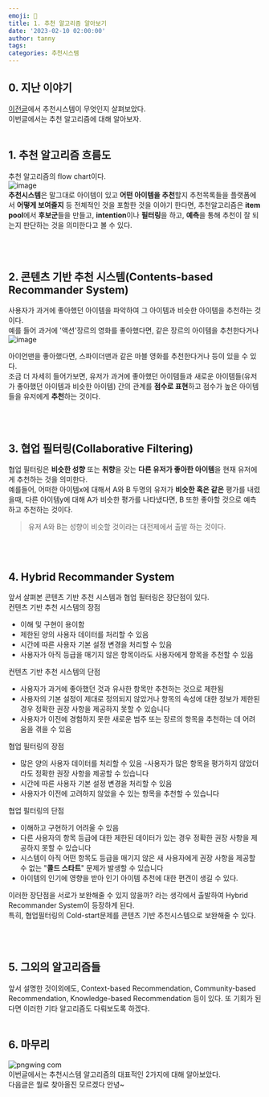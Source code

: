 ```yaml
---
emoji: 🔮
title: 1. 추천 알고리즘 알아보기
date: '2023-02-10 02:00:00'
author: tanny
tags: 
categories: 추천시스템
---
```


## 0. 지난 이야기
[이전글](https://tannybrown.github.io/recommend_system/1/)에서 추천시스템이 무엇인지 살펴보았다.<br>
이번글에서는 추천 알고리즘에 대해 알아보자.<br><br>


## 1. 추천 알고리즘 흐름도
추천 알고리즘의 flow chart이다.<br>
![image](https://user-images.githubusercontent.com/121401159/217848503-4f8e22bc-97ba-4f3a-a284-c0c062dd6b25.png)<br>
**추천시스템**은 말그대로 아이템이 있고 **어떤 아이템을 추천**할지 추천목록들을 플랫폼에서 **어떻게 보여줄지** 등 전체적인 것을 포함한 것을 이야기 한다면, 
추천알고리즘은 **item pool**에서 **후보군**들을 만들고, **intention**이나 **필터링**을 하고, **예측**을 통해 추천이 잘 되는지 판단하는 것을 의미한다고 볼 수 있다.<br>


<br><br>

## 2. 콘텐츠 기반 추천 시스템(Contents-based Recommander System)
사용자가 과거에 좋아했던 아이템을 파악하여 그 아이템과 비슷한 아이템을 추천하는 것이다.<br>
예를 들어 과거에 '액션'장르의 영화를 좋아했다면, 같은 장르의 아이템을 추천한다거나<br>
![image](https://user-images.githubusercontent.com/121401159/217851876-280fbdad-94ec-4c36-a6f6-c1bbd3ec087c.png)<br>

아이언맨을 좋아했다면, 스파이더맨과 같은 마블 영화를 추천한다거나 등이 있을 수 있다.<br>
조금 더 자세히 들어가보면, 유저가 과거에 좋아했던 아이템들과 새로운 아이템들(유저가 좋아했던 아이템과 비슷한 아이템) 간의 관계를 **점수로 표현**하고 점수가 높은 아이템들을 유저에게 **추천**하는 것이다. 


<br><br>

## 3. 협업 필터링(Collaborative Filtering)
협업 필터링은 **비슷한 성향** 또는 **취향**을 갖는 **다른 유저가 좋아한 아이템**을 현재 유저에게 추천하는 것을 의미한다. <br>
예를들어, 어떠한 아이템x에 대해서 A와 B 두명의 유저가 **비슷한 혹은 같은** 평가를 내렸을때, 다른 아이템y에 대해 A가 비슷한 평가를 나타냈다면, B 또한 좋아할 것으로 예측하고 추천하는 것이다.
> 유저 A와 B는 성향이 비슷할 것이라는 대전제에서 출발 하는 것이다.


<br><br>

## 4. Hybrid Recommander System
앞서 살펴본 콘텐츠 기반 추천 시스템과 협업 필터링은 장단점이 있다.<br>
컨텐츠 기반 추천 시스템의 장점
- 이해 및 구현이 용이함
- 제한된 양의 사용자 데이터를 처리할 수 있음
- 시간에 따른 사용자 기본 설정 변경을 처리할 수 있음
- 사용자가 아직 등급을 매기지 않은 항목이라도 사용자에게 항목을 추천할 수 있음

컨텐츠 기반 추천 시스템의 단점
- 사용자가 과거에 좋아했던 것과 유사한 항목만 추천하는 것으로 제한됨
- 사용자의 기본 설정이 제대로 정의되지 않았거나 항목의 속성에 대한 정보가 제한된 경우 정확한 권장 사항을 제공하지 못할 수 있습니다
- 사용자가 이전에 경험하지 못한 새로운 범주 또는 장르의 항목을 추천하는 데 어려움을 겪을 수 있음

협업 필터링의 장점
- 많은 양의 사용자 데이터를 처리할 수 있음
-사용자가 많은 항목을 평가하지 않았더라도 정확한 권장 사항을 제공할 수 있습니다
- 시간에 따른 사용자 기본 설정 변경을 처리할 수 있음
- 사용자가 이전에 고려하지 않았을 수 있는 항목을 추천할 수 있습니다

협업 필터링의 단점
- 이해하고 구현하기 어려울 수 있음
- 다른 사용자의 항목 등급에 대한 제한된 데이터가 있는 경우 정확한 권장 사항을 제공하지 못할 수 있습니다
- 시스템이 아직 어떤 항목도 등급을 매기지 않은 새 사용자에게 권장 사항을 제공할 수 없는 "**콜드 스타트**" 문제가 발생할 수 있습니다
- 아이템의 인기에 영향을 받아 인기 아이템 추천에 대한 편견이 생길 수 있다.

이러한 장단점을 서로가 보완해줄 수 있지 않을까? 라는 생각에서 출발하여 Hybrid Recommander System이 등장하게 된다.<br>
특히, 협업필터링의 Cold-start문제를 콘텐츠 기반 추천시스템으로 보완해줄 수 있다.

<br><br>


## 5. 그외의 알고리즘들
앞서 설명한 것이외에도, Context-based Recommendation, Community-based Recommendation, Knowledge-based Recommendation 등이 있다.
또 기회가 된다면 이러한 기타 알고리즘도 다뤄보도록 하겠다.
<br><br>

## 6. 마무리

![pngwing com](https://user-images.githubusercontent.com/121401159/217863904-389ad815-5849-4c71-a32d-3a8a76d8994e.png)<br>
이번글에서는 추천시스템 알고리즘의 대표적인 2가지에 대해 알아보았다.<br>
다음글은 뭘로 찾아올진 모르겠다 안녕~
```toc
```
